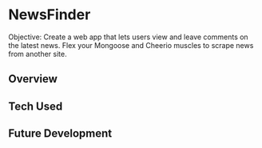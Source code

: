 # NewsFinder
Objective: Create a web app that lets users view and leave comments on the latest news. Flex your Mongoose and Cheerio muscles to scrape news from another site.

## Overview

## Tech Used

## Future Development